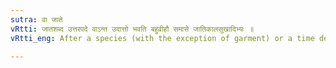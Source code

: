 ```yaml
---
sutra: वा जाते
vRtti: जातशब्द उत्तरपदे वाऽन्त उदात्तो भवति बहुव्रीहौ समासे जातिकालसुखादिभ्यः ॥
vRtti_eng: After a species (with the exception of garment) or a time denoting word, or after सुख &c. in a _Bahuvrihi_, the word जात has optionally acute on the final.

---
```

